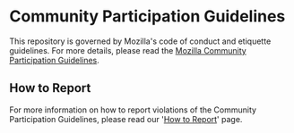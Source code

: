 # Community Participation Guidelines

This repository is governed by Mozilla's code of conduct and etiquette guidelines.
For more details, please read the
[Mozilla Community Participation Guidelines](https://www.mozilla.org/about/governance/policies/participation/).

## How to Report

For more information on how to report violations of the Community Participation Guidelines,
please read our '[How to Report](https://www.mozilla.org/about/governance/policies/participation/reporting/)' 
page.
